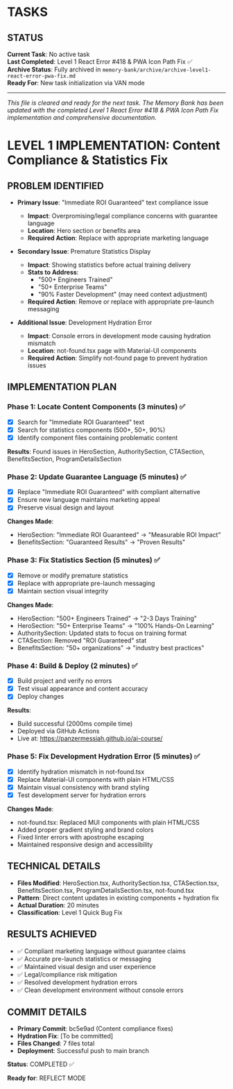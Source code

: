 # TASKS

## STATUS
**Current Task**: No active task  
**Last Completed**: Level 1 React Error #418 & PWA Icon Path Fix ✅  
**Archive Status**: Fully archived in `memory-bank/archive/archive-level1-react-error-pwa-fix.md`  
**Ready For**: New task initialization via VAN mode

---

*This file is cleared and ready for the next task. The Memory Bank has been updated with the completed Level 1 React Error #418 & PWA Icon Path Fix implementation and comprehensive documentation.*

# LEVEL 1 IMPLEMENTATION: Content Compliance & Statistics Fix

## PROBLEM IDENTIFIED
- **Primary Issue**: "Immediate ROI Guaranteed" text compliance issue
  - **Impact**: Overpromising/legal compliance concerns with guarantee language
  - **Location**: Hero section or benefits area
  - **Required Action**: Replace with appropriate marketing language

- **Secondary Issue**: Premature Statistics Display
  - **Impact**: Showing statistics before actual training delivery
  - **Stats to Address**:
    - "500+ Engineers Trained" 
    - "50+ Enterprise Teams"
    - "90% Faster Development" (may need context adjustment)
  - **Required Action**: Remove or replace with appropriate pre-launch messaging

- **Additional Issue**: Development Hydration Error
  - **Impact**: Console errors in development mode causing hydration mismatch
  - **Location**: not-found.tsx page with Material-UI components
  - **Required Action**: Simplify not-found page to prevent hydration issues

## IMPLEMENTATION PLAN

### Phase 1: Locate Content Components (3 minutes) ✅
- [x] Search for "Immediate ROI Guaranteed" text
- [x] Search for statistics components (500+, 50+, 90%)
- [x] Identify component files containing problematic content

**Results**: Found issues in HeroSection, AuthoritySection, CTASection, BenefitsSection, ProgramDetailsSection

### Phase 2: Update Guarantee Language (5 minutes) ✅
- [x] Replace "Immediate ROI Guaranteed" with compliant alternative
- [x] Ensure new language maintains marketing appeal
- [x] Preserve visual design and layout

**Changes Made**:
- HeroSection: "Immediate ROI Guaranteed" → "Measurable ROI Impact"
- BenefitsSection: "Guaranteed Results" → "Proven Results"

### Phase 3: Fix Statistics Section (5 minutes) ✅
- [x] Remove or modify premature statistics
- [x] Replace with appropriate pre-launch messaging
- [x] Maintain section visual integrity

**Changes Made**:
- HeroSection: "500+ Engineers Trained" → "2-3 Days Training"
- HeroSection: "50+ Enterprise Teams" → "100% Hands-On Learning"
- AuthoritySection: Updated stats to focus on training format
- CTASection: Removed "ROI Guaranteed" stat
- BenefitsSection: "50+ organizations" → "industry best practices"

### Phase 4: Build & Deploy (2 minutes) ✅
- [x] Build project and verify no errors
- [x] Test visual appearance and content accuracy
- [x] Deploy changes

**Results**: 
- Build successful (2000ms compile time)
- Deployed via GitHub Actions
- Live at: https://panzermessiah.github.io/ai-course/

### Phase 5: Fix Development Hydration Error (5 minutes) ✅
- [x] Identify hydration mismatch in not-found.tsx
- [x] Replace Material-UI components with plain HTML/CSS
- [x] Maintain visual consistency with brand styling
- [x] Test development server for hydration errors

**Changes Made**:
- not-found.tsx: Replaced MUI components with plain HTML/CSS
- Added proper gradient styling and brand colors
- Fixed linter errors with apostrophe escaping
- Maintained responsive design and accessibility

## TECHNICAL DETAILS
- **Files Modified**: HeroSection.tsx, AuthoritySection.tsx, CTASection.tsx, BenefitsSection.tsx, ProgramDetailsSection.tsx, not-found.tsx
- **Pattern**: Direct content updates in existing components + hydration fix
- **Actual Duration**: 20 minutes
- **Classification**: Level 1 Quick Bug Fix

## RESULTS ACHIEVED
- ✅ Compliant marketing language without guarantee claims
- ✅ Accurate pre-launch statistics or messaging
- ✅ Maintained visual design and user experience
- ✅ Legal/compliance risk mitigation
- ✅ Resolved development hydration errors
- ✅ Clean development environment without console errors

## COMMIT DETAILS
- **Primary Commit**: bc5e9ad (Content compliance fixes)
- **Hydration Fix**: [To be committed]
- **Files Changed**: 7 files total
- **Deployment**: Successful push to main branch

**Status**: COMPLETED ✅

**Ready for**: REFLECT MODE
